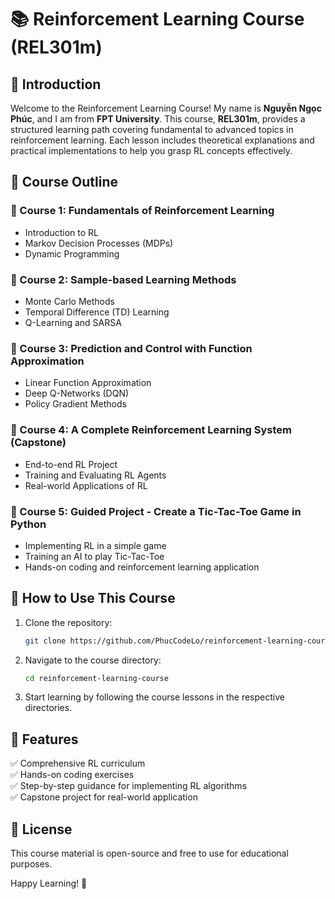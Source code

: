 # 📚 Reinforcement Learning Course (REL301m)

## 📝 Introduction
Welcome to the Reinforcement Learning Course! My name is **Nguyễn Ngọc Phúc**, and I am from **FPT University**. This course, **REL301m**, provides a structured learning path covering fundamental to advanced topics in reinforcement learning. Each lesson includes theoretical explanations and practical implementations to help you grasp RL concepts effectively.

## 📌 Course Outline
### 🔹 Course 1: Fundamentals of Reinforcement Learning
- Introduction to RL
- Markov Decision Processes (MDPs)
- Dynamic Programming

### 🔹 Course 2: Sample-based Learning Methods
- Monte Carlo Methods
- Temporal Difference (TD) Learning
- Q-Learning and SARSA

### 🔹 Course 3: Prediction and Control with Function Approximation
- Linear Function Approximation
- Deep Q-Networks (DQN)
- Policy Gradient Methods

### 🔹 Course 4: A Complete Reinforcement Learning System (Capstone)
- End-to-end RL Project
- Training and Evaluating RL Agents
- Real-world Applications of RL

### 🔹 Course 5: Guided Project - Create a Tic-Tac-Toe Game in Python
- Implementing RL in a simple game
- Training an AI to play Tic-Tac-Toe
- Hands-on coding and reinforcement learning application

## 🚀 How to Use This Course
1. Clone the repository:
   ```sh
   git clone https://github.com/PhucCodeLo/reinforcement-learning-course-/tree/assignment
   ```
2. Navigate to the course directory:
   ```sh
   cd reinforcement-learning-course
   ```
4. Start learning by following the course lessons in the respective directories.

## 🎯 Features
✅ Comprehensive RL curriculum  
✅ Hands-on coding exercises  
✅ Step-by-step guidance for implementing RL algorithms  
✅ Capstone project for real-world application  

## 📜 License
This course material is open-source and free to use for educational purposes.

Happy Learning! 🚀


